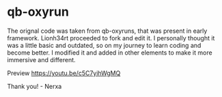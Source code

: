 # qb-oxyrun
The orignal code was taken from qb-oxyruns, that was present in early framework. Lionh34rt proceeded to fork and edit it. I personally thought it was a little basic and outdated, so on my journey to learn coding and become better. I modified it and added in other elements to make it more immersive and different.

Preview
https://youtu.be/c5C7yihWgMQ

Thank you! - Nerxa
